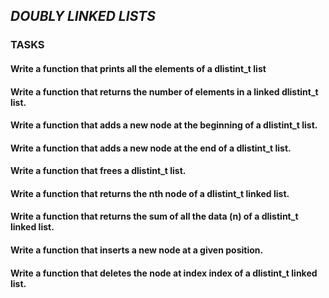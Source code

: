 ## *DOUBLY LINKED LISTS*
### TASKS
#### Write a function that prints all the elements of a dlistint_t list
#### Write a function that returns the number of elements in a linked dlistint_t list.
#### Write a function that adds a new node at the beginning of a dlistint_t list.
#### Write a function that adds a new node at the end of a dlistint_t list.
#### Write a function that frees a dlistint_t list.
#### Write a function that returns the nth node of a dlistint_t linked list.
#### Write a function that returns the sum of all the data (n) of a dlistint_t linked list.
#### Write a function that inserts a new node at a given position.
#### Write a function that deletes the node at index index of a dlistint_t linked list.

